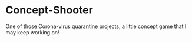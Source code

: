 # Concept-Shooter
One of those Corona-virus quarantine projects, a little concept game that I may keep working on!


